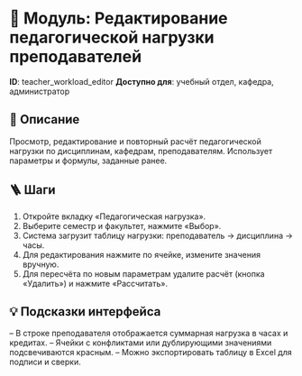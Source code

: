 # 📘 Модуль: Редактирование педагогической нагрузки преподавателей
**ID**: teacher_workload_editor
**Доступно для**: учебный отдел, кафедра, администратор

## 📝 Описание
Просмотр, редактирование и повторный расчёт педагогической нагрузки по дисциплинам, кафедрам, преподавателям. Использует параметры и формулы, заданные ранее.

## 🪜 Шаги
1. Откройте вкладку «Педагогическая нагрузка».
2. Выберите семестр и факультет, нажмите «Выбор».
3. Система загрузит таблицу нагрузки: преподаватель → дисциплина → часы.
4. Для редактирования нажмите по ячейке, измените значения вручную.
5. Для пересчёта по новым параметрам удалите расчёт (кнопка «Удалить») и нажмите «Рассчитать».

## 💡 Подсказки интерфейса
– В строке преподавателя отображается суммарная нагрузка в часах и кредитах.
– Ячейки с конфликтами или дублирующими значениями подсвечиваются красным.
– Можно экспортировать таблицу в Excel для подписи и сверки.
